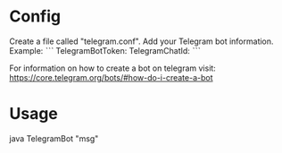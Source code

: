 # Config
Create a file called "telegram.conf".
Add your Telegram bot information.
Example:
ˋˋˋ
TelegramBotToken:
TelegramChatId:
ˋˋˋ

For information on how to create a bot on telegram visit: https://core.telegram.org/bots/#how-do-i-create-a-bot

# Usage 
java TelegramBot "msg"
